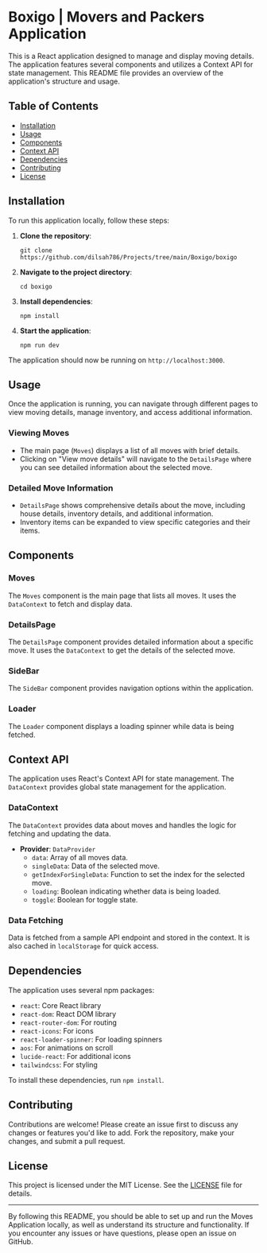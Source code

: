 # Boxigo | Movers and Packers Application

This is a React application designed to manage and display moving details. The application features several components and utilizes a Context API for state management. This README file provides an overview of the application's structure and usage.

## Table of Contents

- [Installation](#installation)
- [Usage](#usage)
- [Components](#components)
- [Context API](#context-api)
- [Dependencies](#dependencies)
- [Contributing](#contributing)
- [License](#license)

## Installation

To run this application locally, follow these steps:

1. **Clone the repository**:
   ```
   git clone https://github.com/dilsah786/Projects/tree/main/Boxigo/boxigo
   ```

2. **Navigate to the project directory**:
   ```
   cd boxigo
   ```

3. **Install dependencies**:
   ```
   npm install
   ```

4. **Start the application**:
   ```
   npm run dev
   ```

The application should now be running on `http://localhost:3000`.

## Usage

Once the application is running, you can navigate through different pages to view moving details, manage inventory, and access additional information.

### Viewing Moves

- The main page (`Moves`) displays a list of all moves with brief details.
- Clicking on "View move details" will navigate to the `DetailsPage` where you can see detailed information about the selected move.

### Detailed Move Information

- `DetailsPage` shows comprehensive details about the move, including house details, inventory details, and additional information.
- Inventory items can be expanded to view specific categories and their items.

## Components

### Moves

The `Moves` component is the main page that lists all moves. It uses the `DataContext` to fetch and display data.

### DetailsPage

The `DetailsPage` component provides detailed information about a specific move. It uses the `DataContext` to get the details of the selected move.

### SideBar

The `SideBar` component provides navigation options within the application.

### Loader

The `Loader` component displays a loading spinner while data is being fetched.

## Context API

The application uses React's Context API for state management. The `DataContext` provides global state management for the application.

### DataContext

The `DataContext` provides data about moves and handles the logic for fetching and updating the data.

- **Provider**: `DataProvider`
  - `data`: Array of all moves data.
  - `singleData`: Data of the selected move.
  - `getIndexForSingleData`: Function to set the index for the selected move.
  - `loading`: Boolean indicating whether data is being loaded.
  - `toggle`: Boolean for toggle state.

### Data Fetching

Data is fetched from a sample API endpoint and stored in the context. It is also cached in `localStorage` for quick access.

## Dependencies

The application uses several npm packages:

- `react`: Core React library
- `react-dom`: React DOM library
- `react-router-dom`: For routing
- `react-icons`: For icons
- `react-loader-spinner`: For loading spinners
- `aos`: For animations on scroll
- `lucide-react`: For additional icons
- `tailwindcss`: For styling 

To install these dependencies, run `npm install`.

## Contributing

Contributions are welcome! Please create an issue first to discuss any changes or features you'd like to add. Fork the repository, make your changes, and submit a pull request.

## License

This project is licensed under the MIT License. See the [LICENSE](LICENSE) file for details.

---

By following this README, you should be able to set up and run the Moves Application locally, as well as understand its structure and functionality. If you encounter any issues or have questions, please open an issue on GitHub.